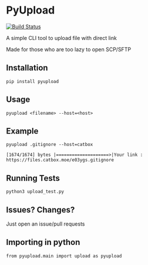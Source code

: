 # PyUpload
[![Build Status](https://travis-ci.com/yukinotenshi/pyupload.svg?branch=master)](https://travis-ci.com/yukinotenshi/pyupload)

A simple CLI tool to upload file with direct link

Made for those who are too lazy to open SCP/SFTP

## Installation
```
pip install pyupload
```

## Usage

```
pyupload <filename> --host=<host>
```

## Example
```
pyupload .gitignore --host=catbox

[1674/1674] bytes |====================>|Your link : https://files.catbox.moe/e03ygs.gitignore
```

## Running Tests
```
python3 upload_test.py
```

## Issues? Changes?
Just open an issue/pull requests

## Importing in python
```
from pyupload.main import upload as pyupload
```